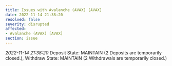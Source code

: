 ```yaml
---
title: Issues with Avalanche (AVAX) [AVAX]
date: 2022-11-14 21:38:20
resolved: false
severity: disrupted
affected:
- Avalanche (AVAX) [AVAX]
section: issue
---
```


*2022-11-14 21:38:20* Deposit State: MAINTAIN (2 Deposits are temporarily closed.), Withdraw State: MAINTAIN (2 Withdrawals are temporarily closed.)